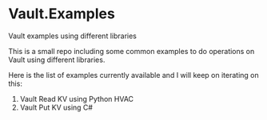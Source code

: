 # Vault.Examples
Vault examples using different libraries

This is a small repo including some common examples to do operations on Vault using different libraries.

Here is the list of examples currently available and I will keep on iterating on this:

1. Vault Read KV using Python HVAC
2. Vault Put KV using C#